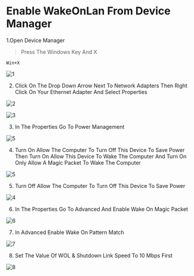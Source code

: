 # Enable WakeOnLan From Device Manager

1.Open Device Manager
>Press The Windows Key And X  

```
Win+X
```

![1](https://user-images.githubusercontent.com/94680549/228818684-46b49e43-9b0d-4e0d-ad1f-d8bddb2a2332.png)

2. Click On The Drop Down Arrow Next To Network Adapters Then Right Click On Your Ethernet Adapter And Select Properties

![2](https://user-images.githubusercontent.com/94680549/228819339-9df08fa1-5d46-4f00-8840-a9e0da452830.png)

![3](https://user-images.githubusercontent.com/94680549/228819756-346fdacd-5202-4e5c-bd2e-4c911b11c3a5.jpg)

3. In The Properties Go To Power Management

![5](https://user-images.githubusercontent.com/94680549/228820806-ba6b9ad3-f8eb-48de-bbe5-f97668b6c7e9.jpg)

4. Turn On Allow The Computer To Turn Off This Device To Save Power Then Turn On Allow This Device To Wake The Computer And Turn On Only Allow A Magic Packet To Wake The Computer 

![5](https://user-images.githubusercontent.com/94680549/228821317-6aef7cff-17f1-4fd3-88a3-b27d186ca99b.png)

5. Turn Off Allow The Computer To Turn Off This Device To Save Power

![4](https://user-images.githubusercontent.com/94680549/228821464-da182c3f-51a0-497a-ae58-40163f942692.png)

6. In The Properties Go To Advanced And Enable Wake On Magic Packet 

![6](https://user-images.githubusercontent.com/94680549/228821826-20c468b5-ceb2-4581-9de6-7a417c40db3c.jpg)

7. In Advanced Enable Wake On Pattern Match

![7](https://user-images.githubusercontent.com/94680549/228822081-64ea2e3c-019a-4450-9bc1-6c12c774c1c6.jpg)

8. Set The Value Of WOL & Shutdown Link Speed To 10 Mbps First

![8](https://user-images.githubusercontent.com/94680549/228822931-8b589697-e118-4f32-a57a-d4e08d04afb4.jpg)



